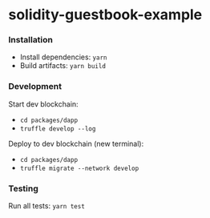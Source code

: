 # solidity-guestbook-example

### Installation

* Install dependencies: `yarn`
* Build artifacts: `yarn build`

### Development

Start dev blockchain:
* `cd packages/dapp`
* `truffle develop --log`

Deploy to dev blockchain (new terminal):
* `cd packages/dapp`
* `truffle migrate --network develop`

### Testing

Run all tests: `yarn test`

